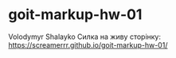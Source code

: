 # goit-markup-hw-01
Volodymyr Shalayko
Силка на живу сторінку: https://screamerrr.github.io/goit-markup-hw-01/
